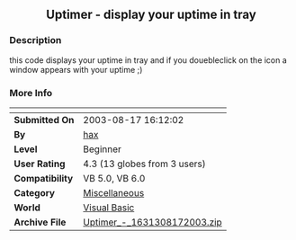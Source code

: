 ﻿<div align="center">

## Uptimer \- display your uptime in tray


</div>

### Description

this code displays your uptime in tray and if you douebleclick on the icon a window appears with your uptime ;)
 
### More Info
 


<span>             |<span>
---                |---
**Submitted On**   |2003-08-17 16:12:02
**By**             |[hax](https://github.com/Planet-Source-Code/PSCIndex/blob/master/ByAuthor/hax.md)
**Level**          |Beginner
**User Rating**    |4.3 (13 globes from 3 users)
**Compatibility**  |VB 5\.0, VB 6\.0
**Category**       |[Miscellaneous](https://github.com/Planet-Source-Code/PSCIndex/blob/master/ByCategory/miscellaneous__1-1.md)
**World**          |[Visual Basic](https://github.com/Planet-Source-Code/PSCIndex/blob/master/ByWorld/visual-basic.md)
**Archive File**   |[Uptimer\_\-\_1631308172003\.zip](https://github.com/Planet-Source-Code/hax-uptimer-display-your-uptime-in-tray__1-47781/archive/master.zip)








